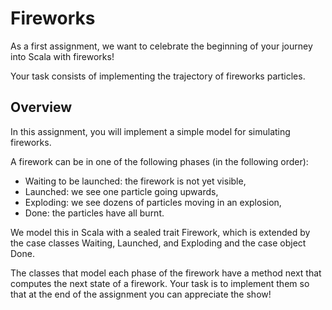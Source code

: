 # Fireworks

As a first assignment, we want to celebrate the beginning of your journey into Scala with fireworks!

Your task consists of implementing the trajectory of fireworks particles.

## Overview

In this assignment, you will implement a simple model for simulating fireworks.

A firework can be in one of the following phases (in the following order):

- Waiting to be launched: the firework is not yet visible,
- Launched: we see one particle going upwards,
- Exploding: we see dozens of particles moving in an explosion,
- Done: the particles have all burnt.

We model this in Scala with a sealed trait Firework, which is extended by the case classes Waiting, Launched, and Exploding and the case object Done.

The classes that model each phase of the firework have a method next that computes the next state of a firework. Your task is to implement them so that at the end of the assignment you can appreciate the show!

